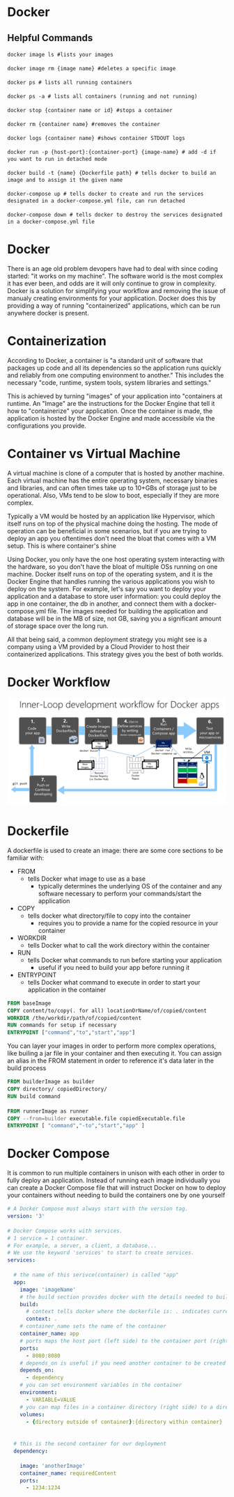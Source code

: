# Docker

## Helpful Commands
```cli
docker image ls #lists your images

docker image rm {image name} #deletes a specific image

docker ps # lists all running containers

docker ps -a # lists all containers (running and not running)

docker stop {container name or id} #stops a container

docker rm {container name} #removes the container

docker logs {container name} #shows container STDOUT logs

docker run -p {host-port}:{container-port} {image-name} # add -d if you want to run in detached mode

docker build -t {name} {Dockerfile path} # tells docker to build an image and to assign it the given name

docker-compose up # tells docker to create and run the services designated in a docker-compose.yml file, can run detached

docker-compose down # tells docker to destroy the services designated in a docker-compose.yml file
```

# Docker
There is an age old problem devopers have had to deal with since coding started: "it works on my machine". The software world is the most complex it has ever been, and odds are it will only continue to grow in complexity. Docker is a solution for simplifying your workflow and removing the issue of manualy creating environments for your application. Docker does this by providing a way of running "containerized" applications, which can be run anywhere docker is present.

# Containerization
According to Docker, a container is "a standard unit of software that packages up code and all its dependencies so the application runs quickly and reliably from one computing environment to another." This includes the necessary "code, runtime, system tools, system libraries and settings."

This is achieved by turning "images" of your application into "containers at runtime. An "Image" are the instructions for the Docker Engine that tell it how to "containerize" your application. Once the container is made, the application is hosted by the Docker Engine and made accessibile via the configurations you provide.

# Container vs Virtual Machine
A virtual machine is clone of a computer that is hosted by another machine. Each virtual machine has the entire operating system, necessary binaries and libraries, and can often times take up to 10+GBs of storage just to be operational. Also, VMs tend to be slow to boot, especially if they are more complex.

Typically a VM would be hosted by an application like Hypervisor, which itself runs on top of the physical machine doing the hosting. The mode of operation can be beneficial in some scenarios, but if you are trying to deploy an app you oftentimes don't need the bloat that comes with a VM setup. This is where container's shine

Using Docker, you only have the one host operating system interacting with the hardware, so you don't have the bloat of multiple OSs running on one machine. Docker itself runs on top of the operating system, and it is the Docker Engine that handles running the various applications you wish to deploy on the system. For example, let's say you want to deploy your application and a database to store user information: you could deploy the app in one container, the db in another, and connect them with a docker-compose.yml file. The images needed for building the application and database will be in the MB of size, not GB, saving you a significant amount of storage space over the long run. 

All that being said, a common deployment strategy you might see is a company using a VM provided by a Cloud Provider to host their containerized applications. This strategy gives you the best of both worlds.

# Docker Workflow
![Docker Workflow via Mircrosoft](life-cycle-containerized-apps-docker-cli.png)

# Dockerfile
A dockerfile is used to create an image: there are some core sections to be familiar with:
- FROM
    - tells Docker what image to use as a base
        - typically determines the underlying OS of the container and any software necessary to perform your commands/start the application
- COPY
    - tells docker what directory/file to copy into the container
        - requires you to provide a name for the copied resource in your container
- WORKDIR
    - tells Docker what to call the work directory within the container
- RUN
    - tells Docker what commands to run before starting your application
        - useful if you need to build your app before running it
- ENTRYPOINT
    - tells Docker what command to execute in order to start your application in the container

```dockerfile
FROM baseImage
COPY content/to/copy(. for all) locationOrName/of/copied/content
WORKDIR /the/workdir/path/of/copied/content
RUN commands for setup if necessary
ENTRYPOINT ["command","to","start","app"]
```

You can layer your images in order to perform more complex operations, like builing a jar file in your container and then executing it. You can assign an alias in the FROM statement in order to reference it's data later in the build process

```dockerfile
FROM builderImage as builder
COPY directory/ copiedDirectory/
RUN build command

FROM runnerImage as runner
COPY --from=builder executable.file copiedExecutable.file
ENTRYPOINT [ "command","-to","start","app" ]
```

# Docker Compose
It is common to run multiple containers in unison with each other in order to fully deploy an application. Instead of running each image individually you can create a Docker Compose file that will instruct Docker on how to deploy your containers without needing to build the containers one by one yourself

```yml
# A Docker Compose must always start with the version tag.
version: '3'

# Docker Compose works with services.
# 1 service = 1 container.
# For example, a server, a client, a database...
# We use the keyword 'services' to start to create services.
services:

  # the name of this serivce(container) is called "app"
  app:
    image: 'imageName'
    # the build section provides docker with the details needed to build the specified image
    build:
      # context tells docker where the dockerfile is: . indicates current directory
      context: .
    # container_name sets the name of the container
    container_name: app
    # ports maps the host port (left side) to the container port (right side)
    ports:
      - 8080:8080
    # depends_on is useful if you need another container to be created first
    depends_on:
      - dependency
    # you can set environment variables in the container
    environment:
      - VARIABLE=VALUE
    # you can map files in a container directory (right side) to a directory outside the container (left side)
    volumes:
      - {directory outside of container}:{directory within container}


  # this is the second container for our deployment
  dependency:

    image: 'anotherImage'
    container_name: requiredContent
    ports:
      - 1234:1234
```
